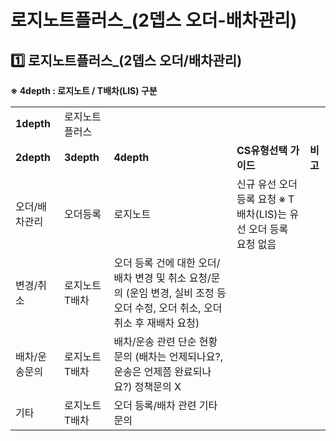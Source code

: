 # 로지노트플러스_(2뎁스 오더-배차관리)

**1️⃣ 로지노트플러스\_(2뎁스 오더/배차관리)**
------------------------------

****※ 4depth : 로지노트 / T배차(LIS) 구분****

|  |  |  |  |  |
| --- | --- | --- | --- | --- |
| **1depth** | 로지노트플러스 | | | |
| **2depth** | **3depth** | **4depth** | **CS유형선택 가이드** | **비고** |
| 오더/배차관리 | 오더등록 | 로지노트 | 신규 유선 오더 등록 요청 ※ T배차(LIS)는 유선 오더 등록 요청 없음 |  |
| 변경/취소 | 로지노트 T배차 | 오더 등록 건에 대한 오더/배차 변경 및 취소 요청/문의 (운임 변경, 실비 조정 등 오더 수정, 오더 취소, 오더 취소 후 재배차 요청) |  |
| 배차/운송문의 | 로지노트 T배차 | 배차/운송 관련 단순 현황 문의 (배차는 언제되나요?, 운송은 언제쯤 완료되나요?) 정책문의 X |  |
| 기타 | 로지노트 T배차 | 오더 등록/배차 관련 기타 문의 |  |